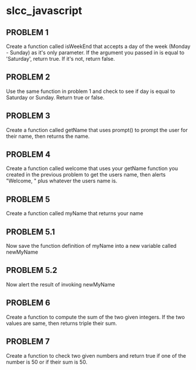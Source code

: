 # slcc_javascript

## PROBLEM 1
Create a function called isWeekEnd that accepts a day of the week (Monday - Sunday) as it's only parameter.
If the argument you passed in is equal to 'Saturday', return true. If it's not, return false.


## PROBLEM 2
Use the same function in problem 1 and check to see if day is equal to Saturday or Sunday. Return true or false.


## PROBLEM 3
Create a function called getName that uses prompt() to prompt the user for their name, then returns the name.


## PROBLEM 4
Create a function called welcome that uses your getName function you created in the previous problem to get the users name,
then alerts "Welcome, " plus whatever the users name is.


## PROBLEM 5
Create a function called myName that returns your name

## PROBLEM 5.1
Now save the function definition of myName into a new variable called newMyName

## PROBLEM 5.2
Now alert the result of invoking newMyName


## PROBLEM 6
Create a function  to compute the sum of the two given integers. If the two values are same, then returns triple their sum.


## PROBLEM 7
Create a function to check two given numbers and return true if one of the number is 50 or if their sum is 50.